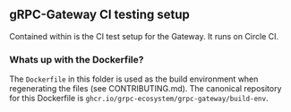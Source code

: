 ## gRPC-Gateway CI testing setup

Contained within is the CI test setup for the Gateway. It runs on Circle CI.

### Whats up with the Dockerfile?

The `Dockerfile` in this folder is used as the build environment when regenerating the files (see CONTRIBUTING.md).
The canonical repository for this Dockerfile is `ghcr.io/grpc-ecosystem/grpc-gateway/build-env`.
